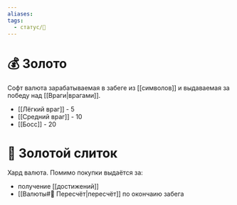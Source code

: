 ```yaml
---
aliases: 
tags:
  - статус/🌱
---
```

# 💰 Золото
Софт валюта зарабатываемая в забеге из [[символов]] и выдаваемая за победу над [[Враги|врагами]].
- [[Лёгкий враг]] - 5
- [[Средний враг]] - 10
- [[Босс]] - 20

# 🧈 Золотой слиток
Хард валюта. Помимо покупки выдаётся за:
- получение [[достижений]]
- [[Валюты#💱 Пересчёт|пересчёт]] по окончаию забега